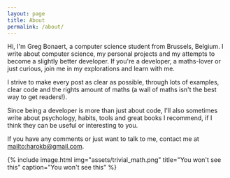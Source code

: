 ```yaml
---
layout: page
title: About
permalink: /about/
---
```


Hi, I'm Greg Bonaert, a computer science student from Brussels, Belgium. I write about computer science, my personal projects and my attempts to become 
a slightly better developer. If you're a developer, a maths-lover or just curious, join me in my explorations and learn with me.

I strive to make every post as clear as possible, through lots of examples, clear code and the rights amount of maths (a wall of maths isn't the best way to get readers!).



Since being a developer is more than just about code, I'll also sometimes write about psychology, habits, tools and great books I recommend, if I think they can be useful or interesting to you. 


If you have any comments or just want to talk to me, contact me at <mailto:harokb@gmail.com>.

{% include image.html
            img="assets/trivial_math.png"
            title="You won't see this"
            caption="You won't see this"
           %}
